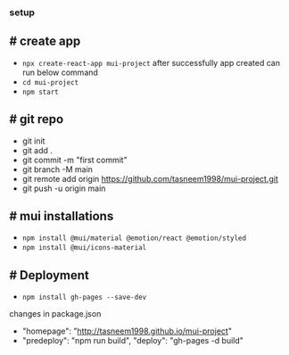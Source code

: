 ### setup
## # create app
- `npx create-react-app mui-project`
after successfully app created can run below command
- `cd mui-project`
- `npm start`

## # git repo
- git init
- git add .
- git commit -m "first commit"
- git branch -M main
- git remote add origin https://github.com/tasneem1998/mui-project.git
- git push -u origin main

## # mui installations
- `npm install @mui/material @emotion/react @emotion/styled`
- `npm install @mui/icons-material`

## # Deployment
- `npm install gh-pages --save-dev`

changes in package.json

- "homepage": "http://tasneem1998.github.io/mui-project"
- "predeploy": "npm run build",
    "deploy": "gh-pages -d build"